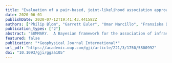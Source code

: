 ```yaml
---
title: "Evaluation of a pair-based, joint-likelihood association approach for regional infrasound event identification"
date: 2020-06-01
publishDate: 2020-07-12T19:41:43.441582Z
authors: ["Philip Blom", "Garrett Euler", "Omar Marcillo", "Fransiska Dannemann Dugick"]
publication_types: ["2"]
abstract: "SUMMARY.  A Bayesian framework for the association of infrasonic detections is presented and evaluated for analysis at regional propagation scales. A pair-based"
featured: false
publication: "*Geophysical Journal International*"
url_pdf: "https://academic.oup.com/gji/article/221/3/1750/5800992"
doi: "10.1093/gji/ggaa105"
---
```


